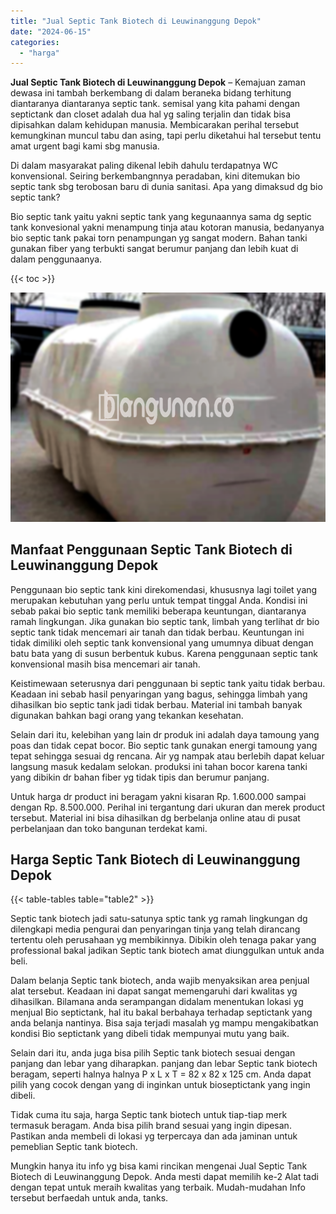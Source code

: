 ```yaml
---
title: "Jual Septic Tank Biotech di Leuwinanggung Depok"
date: "2024-06-15"
categories: 
  - "harga"
---
```


**Jual Septic Tank Biotech di Leuwinanggung Depok** – Kemajuan zaman dewasa ini tambah berkembang di dalam beraneka bidang terhitung diantaranya diantaranya septic tank. semisal yang kita pahami dengan septictank dan closet adalah dua hal yg saling terjalin dan tidak bisa dipisahkan dalam kehidupan manusia. Membicarakan perihal tersebut kemungkinan muncul tabu dan asing, tapi perlu diketahui hal tersebut tentu amat urgent bagi kami sbg manusia.

Di dalam masyarakat paling dikenal lebih dahulu terdapatnya WC konvensional. Seiring berkembangnnya peradaban, kini ditemukan bio septic tank sbg terobosan baru di dunia sanitasi. Apa yang dimaksud dg bio septic tank?

Bio septic tank yaitu yakni septic tank yang kegunaannya sama dg septic tank konvesional yakni menampung tinja atau kotoran manusia, bedanyanya bio septic tank pakai torn penampungan yg sangat modern. Bahan tanki gunakan fiber yang terbukti sangat berumur panjang dan lebih kuat di dalam penggunaanya.

{{< toc >}}

![Jual Septic Tank Biotech di Leuwinanggung Depok](/images/jual-bio-septictank-20.png)

## Manfaat Penggunaan Septic Tank Biotech di Leuwinanggung Depok

Penggunaan bio septic tank kini direkomendasi, khususnya lagi toilet yang merupakan kebutuhan yang perlu untuk tempat tinggal Anda. Kondisi ini sebab pakai bio septic tank memiliki beberapa keuntungan, diantaranya ramah lingkungan. Jika gunakan bio septic tank, limbah yang terlihat dr bio septic tank tidak mencemari air tanah dan tidak berbau. Keuntungan ini tidak dimiliki oleh septic tank konvensional yang umumnya dibuat dengan batu bata yang di susun berbentuk kubus. Karena penggunaan septic tank konvensional masih bisa mencemari air tanah.

Keistimewaan seterusnya dari penggunaan bi septic tank yaitu tidak berbau. Keadaan ini sebab hasil penyaringan yang bagus, sehingga limbah yang dihasilkan bio septic tank jadi tidak berbau. Material ini tambah banyak digunakan bahkan bagi orang yang tekankan kesehatan.

Selain dari itu, kelebihan yang lain dr produk ini adalah daya tamoung yang poas dan tidak cepat bocor. Bio septic tank gunakan energi tamoung yang tepat sehingga sesuai dg rencana. Air yg nampak atau berlebih dapat keluar langsung masuk kedalam selokan. produksi ini tahan bocor karena tanki yang dibikin dr bahan fiber yg tidak tipis dan berumur panjang.

Untuk harga dr product ini beragam yakni kisaran Rp. 1.600.000 sampai dengan Rp. 8.500.000. Perihal ini tergantung dari ukuran dan merek product tersebut. Material ini bisa dihasilkan dg berbelanja online atau di pusat perbelanjaan dan toko bangunan terdekat kami.

## Harga Septic Tank Biotech di Leuwinanggung Depok

{{< table-tables table="table2" >}}

Septic tank biotech jadi satu-satunya sptic tank yg ramah lingkungan dg dilengkapi media pengurai dan penyaringan tinja yang telah dirancang tertentu oleh perusahaan yg membikinnya. Dibikin oleh tenaga pakar yang professional bakal jadikan Septic tank biotech amat diunggulkan untuk anda beli.

Dalam belanja Septic tank biotech, anda wajib menyaksikan area penjual alat tersebut. Keadaan ini dapat sangat memengaruhi dari kwalitas yg dihasilkan. Bilamana anda serampangan didalam menentukan lokasi yg menjual Bio septictank, hal itu bakal berbahaya terhadap septictank yang anda belanja nantinya. Bisa saja terjadi masalah yg mampu mengakibatkan kondisi Bio septictank yang dibeli tidak mempunyai mutu yang baik.

Selain dari itu, anda juga bisa pilih Septic tank biotech sesuai dengan panjang dan lebar yang diharapkan. panjang dan lebar Septic tank biotech beragam, seperti halnya halnya P x L x T = 82 x 82 x 125 cm. Anda dapat pilih yang cocok dengan yang di inginkan untuk bioseptictank yang ingin dibeli.

Tidak cuma itu saja, harga Septic tank biotech untuk tiap-tiap merk termasuk beragam. Anda bisa pilih brand sesuai yang ingin dipesan. Pastikan anda membeli di lokasi yg terpercaya dan ada jaminan untuk pemeblian Septic tank biotech.

Mungkin hanya itu info yg bisa kami rincikan mengenai Jual Septic Tank Biotech di Leuwinanggung Depok. Anda mesti dapat memilih ke-2 Alat tadi dengan tepat untuk meraih kwalitas yang terbaik. Mudah-mudahan Info tersebut berfaedah untuk anda, tanks.
